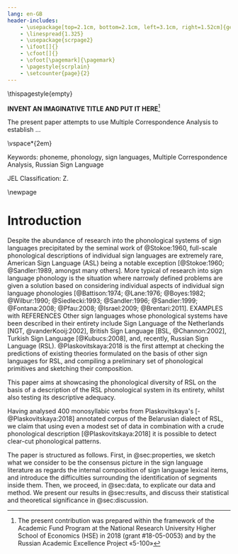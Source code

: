 ```yaml
---
lang: en-GB
header-includes: 
	- \usepackage[top=2.1cm, bottom=2.1cm, left=3.1cm, right=1.52cm]{geometry}
	- \linespread{1.325}
	- \usepackage{scrpage2}
	- \ifoot[]{}
	- \cfoot[]{}
	- \ofoot[\pagemark]{\pagemark}
	- \pagestyle{scrplain}
	- \setcounter{page}{2}
---
```


\thispagestyle{empty}

**INVENT AN IMAGINATIVE TITLE AND PUT IT HERE**[^1]

The present paper attempts to use Multiple Correspondence Analysis to establish ...

\vspace*{2em}

Keywords: phoneme, phonology, sign languages, Multiple Correspondence Analysis, Russian Sign Language

JEL Classification: Z.

\newpage

# Introduction #

Despite the abundance of research into the phonological systems of sign languages precipitated by the seminal work of @Stokoe:1960, full-scale phonological descriptions of individual sign languages are extremely rare, American Sign Language (ASL) being a notable exception [@Stokoe:1960; @Sandler:1989, amongst many others]. More typical of research into sign language phonology is the situation where narrowly defined problems are given a solution based on considering individual aspects of individual sign language phonologies [@Battison:1974; @Lane:1976; @Boyes:1982; @Wilbur:1990; @Siedlecki:1993; @Sandler:1996; @Sandier:1999; @Fontana:2008; @Pfau:2008; @Israel:2009; @Brentari:2011]. EXAMPLES with REFERENCES Other sign languages whose phonological systems have been described in their entirety include Sign Language of the Netherlands [NGT, @vanderKooij:2002], British Sign Language [BSL, @Channon:2002], Turkish Sign Language [@Kubucs:2008], and, recently, Russian Sign Language (RSL). @Plaskovitskaya:2018 is the first attempt at checking the predictions of existing theories formulated on the basis of other sign languages for RSL, and compiling a preliminary set of phonological primitives and sketching their composition.

This paper aims at showcasing the phonological diversity of RSL on the basis of a description of the RSL phonological system in its entirety, whilst also testing its descriptive adequacy.

Having analysed 400 monosyllabic verbs from Plaskovitskaya's [-@Plaskovitskaya:2018] annotated corpus of the Belarusian dialect of RSL, we claim that using even a modest set of data in combination with a crude phonological description [@Plaskovitskaya:2018] it is possible to detect clear-cut phonological patterns. 

The paper is structured as follows. First, in @sec:properties, we sketch what we consider to be the consensus picture in the sign language literature as regards the internal composition of sign language lexical items, and introduce the difficulties surrounding the identification of segments inside them. Then, we proceed, in @sec:data, to explicate our data and method. We present our results in @sec:results, and discuss their statistical and theoretical significance in @sec:discussion.

[^1]: The present contribution was prepared within the framework of the Academic Fund Program at the National Research University Higher School of Economics (HSE) in 2018 (grant \#18-05-0053) and by the Russian Academic Excellence Project «5-100»
